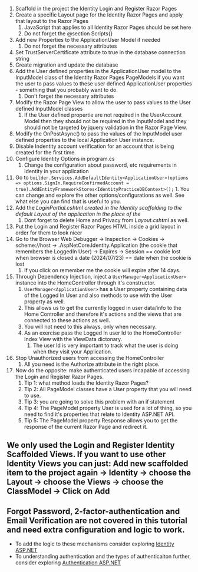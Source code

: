 1. Scaffold in the project the Identity Login and Register Razor Pages
2. Create a specific Layout page for the Identity Razor Pages and apply that layout to the Razor Pages
	1. JavaScript that applies to all Identity Razor Pages should be set here
	2. Do not forget the @section Scripts{}
3. Add new Properties to the ApplicationUser Model if needed
	1. Do not forget the necessary attributes
4. Set TrustServerCertificate attribute to true in the database connection string
5. Create migration and update the database
6. Add the User defined properties in the ApplicationUser model to the InputModel class of the Identity Razor Pages PageModels if you want the user to pass values to these user defined ApplicationUser properties - something that you probably want to do.
	1. Don't forget the necessary attributes
7. Modify the Razor Page View to allow the user to pass values to the User defined InputModel classes
	1. If the User defined propertie are not required in the UserAccount Model then they should not be required in the InputModel and they should not be targeted by jquery validation in the Razor Page View.
8. Modify the OnPostAsync() to pass the values of the InputModel user defined properties to the local Application User instance.
9. Disable Indentity account verification for an account that is being created for the first time.
10. Configure Identity Options in program.cs
	1. Change the configuration about  password, etc requirements in Identity in your application
11.  Go to `builder.Services.AddDefaultIdentity<ApplicationUser>(options => options.SignIn.RequireConfirmedAccount = true).AddEntityFrameworkStores<IdentityPracticeDBContext>();` 
	1. You can change and explore the other options/configurations as well. See what else you can find that is useful to you.
12. Add the _LoginPartial.cshtml created in the Identity scaffolding to the default Layout of the application in the place of the_
	1. Dont forget to delete Home and Privacy from _Layout.cshtml_ as well.
13. Put the Login and Register Razor Pages HTML inside a grid layout in order for them to look nicer
14. Go to the Browser Web Debugger -> Inspection -> Cookies -> scheme://host -> .AspNetCore.Identity.Application (the cookie that remembers the LoggedIn User) -> Expires -> Session == cookie lost when browser is closed  a date (2024/07/23) == date when the cookie is lost
	1.  If you click on remember me the cookie will expire after 14 days.
15. Through Dependency Injection, inject a `UserManager<ApplicationUser>` instance into the HomeController through it's constructor.
	1. `UserManager<ApplicationUser>` has a User property containing data of the Logged In User and also methods to use with the User property as well.
	2. This allows us to get the currently logged in user data/info to the Home Controller and therefore it's actions and the views that are connected to these actions as well.
	3. You will not need to this always, only when necessary.
	4. As an exercise pass the Logged In user Id to the HomeController Index View with the ViewData dictonary.
		1. The user Id is very important to track what the user is doing when they visit your Application.
16. Stop Unauthorized users from accessing the HomeController
	1. All you need is the Authorize attribute in the right place.
17. Now do the opposite: make authenticated users incapable of accessing the Login and Register Razor Pages. 
	1. Tip 1: what method loads the Identity Razor Pages?
	2. Tip 2: All PageModel classes have a User property that you will need to use.
	3. Tip 3: you are going to solve this problem with an if statement
	4. Tip 4: The PageModel property User is used for a lot of thing, so you need to find it's properties that relate to Identity ASP.NET API.
	5. Tip 5: The PageModel property Response allows you to get the response of the current Razor Page and redirect it.


## We only used the Login and Register Identity Scaffolded Views. If you want to use other Identity Views you can just: Add new scaffolded item to the project again -> Identity -> choose the Layout -> choose the Views -> choose the ClassModel -> Click on Add
## Forgot Password, 2-factor-authentication and Email Verification are not covered in this tutorial and need extra configuration and logic to work.
- To add the logic to these mechanisms consider exploring [Identity ASP.NET](https://learn.microsoft.com/en-us/aspnet/core/security/authentication/identity?view=aspnetcore-7.0&tabs=visual-studio)
- To understanding authentication and the types of authenticaiton further, consider exploring [Authentication ASP.NET](https://learn.microsoft.com/en-us/aspnet/core/security/authentication/?view=aspnetcore-7.0)

